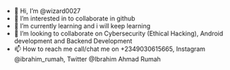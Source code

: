 - 👋 Hi, I’m @wizard0027
- 👀 I’m interested in to collaborate in github
- 🌱 I’m currently learning and i will keep learning
- 💞️ I’m looking to collaborate on Cybersecurity (Ethical Hacking), Android development and Backend Development
- 📫 How to reach me call/chat me on +2349030615665, Instagram @ibrahim_rumah, Twitter @Ibrahim Ahmad Rumah

<!---
wizard0027/wizard0027 is a ✨ special ✨ repository because its `README.md` (this file) appears on your GitHub profile.
You can click the Preview link to take a look at your changes.
--->
